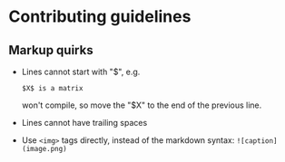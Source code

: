 # Contributing guidelines

## Markup quirks

- Lines cannot start with "$", e.g.

  ```
  $X$ is a matrix
  ```

  won't compile, so move the "$X" to the end of the previous line.

- Lines cannot have trailing spaces

- Use `<img>` tags directly, instead of the markdown syntax:
  `![caption](image.png)`
